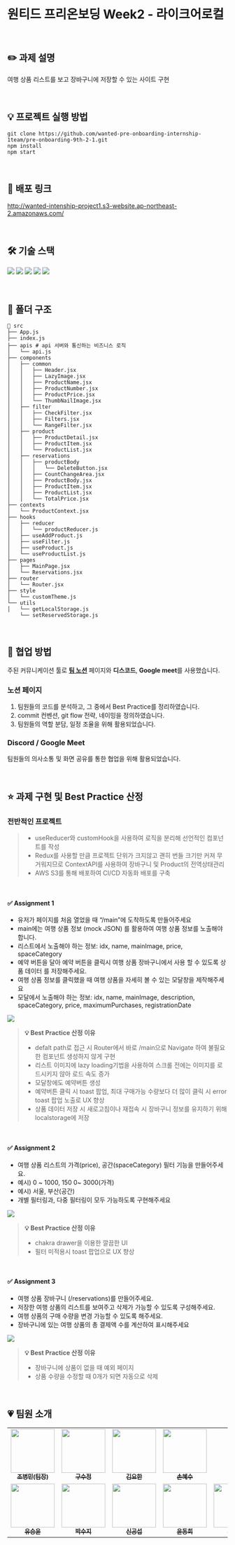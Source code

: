 # 원티드 프리온보딩 Week2 - 라이크어로컬

<br />

## ✏️ 과제 설명
여행 상품 리스트를 보고 장바구니에 저장할 수 있는 사이트 구현

<br />

## 💡 프로젝트 실행 방법

```
git clone https://github.com/wanted-pre-onboarding-internship-1team/pre-onboarding-9th-2-1.git
npm install
npm start
```

<br />

## 📌 배포 링크
http://wanted-intenship-project1.s3-website.ap-northeast-2.amazonaws.com/

<br />

## 🛠 기술 스택

<img src="https://img.shields.io/badge/JavaScript-F7DF1E?style=flat-square&logo=JavaScript&logoColor=white"/> <img src="https://img.shields.io/badge/React-61DAFB?style=flat-square&logo=React&logoColor=white"/> <img src="https://img.shields.io/badge/Chakra UI-319795?style=flat-square&logo=Chakra UI&logoColor=white"/> <img src="https://img.shields.io/badge/Axios-5A29E4?style=flat-square&logo=Axios&logoColor=white"/> <img src="https://img.shields.io/badge/React Router-CA4245?style=flat-square&logo=React Router&logoColor=white">

<br />

## 🎄 폴더 구조

```
📄 src
├── App.js
├── index.js
├── apis # api 서버와 통신하는 비즈니스 로직
│   └── api.js
├── components
│   ├── common
│   │   ├── Header.jsx
│   │   ├── LazyImage.jsx
│   │   ├── ProductName.jsx
│   │   ├── ProductNumber.jsx
│   │   ├── ProductPrice.jsx
│   │   └── ThumbNailImage.jsx
│   ├── filter
│   │   ├── CheckFilter.jsx
│   │   ├── Filters.jsx
│   │   └── RangeFilter.jsx
│   ├── product
│   │   ├── ProductDetail.jsx
│   │   ├── ProductItem.jsx
│   │   └── ProductList.jsx
│   ├── reservations
│   │   ├── productBody
│   │   │   └── DeleteButton.jsx
│   │   ├── CountChangeArea.jsx
│   │   ├── ProductBody.jsx
│   │   ├── ProductItem.jsx
│   │   ├── ProductList.jsx
│   │   └── TotalPrice.jsx
├── contexts
│   └── ProductContext.jsx
├── hooks
│   ├── reducer
│   │   └── productReducer.js
│   ├── useAddProduct.js
│   ├── useFilter.js
│   ├── useProduct.js
│   └── useProductList.js
├── pages
│   ├── MainPage.jsx
│   └── Reservations.jsx
├── router
│   └── Router.jsx
├── style
│   └── customTheme.js
└── utils
│   └── getLocalStorage.js
    └── setReservedStorage.js
```

<br />

## 👏 협업 방법

주된 커뮤니케이션 툴로 [**팀 노션**](https://www.notion.so/1-48d83304b94c42ad8352fcf6e7973b9f?pvs=4) 페이지와 **디스코드**, **Google meet**를 사용했습니다.

### **노션 페이지**

1. 팀원들의 코드를 분석하고, 그 중에서 Best Practice를 정리하였습니다.
2. commit 컨벤션, git flow 전략, 네이밍을 정의하였습니다.
3. 팀원들의 역할 분담, 일정 조율을 위해 활용되었습니다.

### **Discord / Google Meet**

팀원들의 의사소통 및 화면 공유를 통한 협업을 위해 활용되었습니다.

<br />

## ⭐️ 과제 구현 및 Best Practice 산정

### 전반적인 프로젝트
> - useReducer와 customHook을 사용하여 로직을 분리해 선언적인 컴포넌트를 작성
> - Redux를 사용할 만큼 프로젝트 단위가 크지않고 괜히 번들 크기만 커져 무거워지므로 ContextAPI를 사용하여 장바구니 및 Product의 전역상태관리
> - AWS S3를 통해 배포하여 CI/CD 자동화 배포를 구축

<br />

#### ✅ Assignment 1

- 유저가 페이지를 처음 열었을 때 “/main”에 도착하도록 만들어주세요
- main에는 여행 상품 정보 (mock JSON) 를 활용하여 여행 상품 정보를 노출해야합니다.
- 리스트에서 노출해야 하는 정보: idx, name, mainImage, price, spaceCategory
- 예약 버튼을 달아 예약 버튼을 클릭시 여행 상품 장바구니에서 사용 할 수 있도록 상품 데이터
를 저장해주세요.
- 여행 상품 정보를 클릭했을 때 여행 상품을 자세히 볼 수 있는 모달창을 제작해주세요
- 모달에서 노출해야 하는 정보: idx, name, mainImage, description, spaceCategory, price, maximumPurchases, registrationDate

![](https://user-images.githubusercontent.com/112826154/224315177-dec3135b-e27d-4da3-9368-d61663c237a2.gif)

>  **💡 Best Practice 산정 이유**
> - defalt path로 접근 시 Router에서 바로 /main으로 Navigate 하여 불필요한 컴포넌트 생성하지 않게 구현
> - 리스트 이미지에 lazy loading기법을 사용하여 스크롤 전에는 이미지를 로드시키지 않아 로드 속도 증가
> - 모달창에도 예약버튼 생성
> - 예약버튼 클릭 시 toast 팝업, 최대 구매가능 수량보다 더 많이 클릭 시 error toast 팝업 노출로 UX 향상
> - 상품 데이터 저장 시 새로고침이나 재접속 시 장바구니 정보를 유지하기 위해 localstorage에 저장

<br />
    
#### ✅ Assignment 2

- 여행 상품 리스트의 가격(price), 공간(spaceCategory) 필터 기능을 만들어주세요.
- 예시)  0 ~ 1000, 150 0~ 3000(가격)
- 예시) 서울, 부산(공간)
- 개별 필터링과, 다중 필터링이 모두 가능하도록 구현해주세요

![](https://user-images.githubusercontent.com/112826154/224315742-76c0fa2c-1eae-4b20-b72c-e6ad4971b4ea.gif
)
>  **💡 Best Practice 산정 이유**
> - chakra drawer을 이용한 깔끔한 UI
> - 필터 미적용시 toast 팝업으로 UX 향상

<br />

 #### ✅ Assignment 3

- 여행 상품 장바구니 (/reservations)를 만들어주세요.
- 저장한 여행 상품의 리스트를 보여주고 삭제가 가능할 수 있도록 구성해주세요.
- 여행 상품의 구매 수량을 변경 가능할 수 있도록 해주세요.
- 장바구니에 있는 여행 상품의 총 결제액 수를 계산하여 표시해주세요

![](https://user-images.githubusercontent.com/112826154/224316209-5e74e885-0b63-438d-b30b-e41a90fbd8a4.gif)

>  **💡 Best Practice 산정 이유**
> - 장바구니에 상품이 없을 때 예외 페이지
> - 상품 수량을 수정할 때 0개가 되면 자동으로 삭제

<br />


## 💗 팀원 소개

<table>
  <tbody>
    <tr>
      <td align="center"><a href="https://github.com/merrybmc"><img src="https://avatars.githubusercontent.com/u/65064563?v=4" width="100px;" alt=""/><br /><sub><b>조병민(팀장)</b></sub></a><br /></td>
      <td align="center"><a href="https://github.com/sujeong-dev"><img src="https://avatars.githubusercontent.com/u/112826154?v=4" width="100px;" alt=""/><br /><sub><b>구수정</b></sub></a><br /></td>
      <td align="center"><a href="https://github.com/rladygks329"><img src="https://avatars.githubusercontent.com/u/64533351?v=4" width="100px;" alt=""/><br /><sub><b>김요한</b></sub></a><br /></td>
      <td align="center"><a href="https://github.com/sduu"><img src="https://avatars.githubusercontent.com/u/46313348?v=4" width="100px;" alt=""/><br /><sub><b>손혜수</b></sub></a><br /></td>
     <tr/>
     <td align="center"><a href="https://github.com/SeungYn"><img src="https://avatars.githubusercontent.com/u/66045666?v=4" width="100px;" alt=""/><br /><sub><b>유승윤</b></sub></a><br /></td>
     <td align="center"><a href="https://github.com/lzns960"><img src="https://avatars.githubusercontent.com/u/78632299?v=4" width="100px;" alt=""/><br /><sub><b>박수지</b></sub></a><br /></td>
     <td align="center"><a href="https://github.com/gong25"><img src="https://avatars.githubusercontent.com/u/60168937?v=4" width="100px;" alt=""/><br /><sub><b>신공섭</b></sub></a><br /></td>
     <td align="center"><a href="https://github.com/dhsimpson"><img src="https://avatars.githubusercontent.com/u/12489026?v=4" width="100px;" alt=""/><br /><sub><b>윤동희</b></sub></a><br /></td>
     <td align="center"><a href="https://github.com/dobidugi"><img src="https://avatars.githubusercontent.com/u/21123166?v=4" width="100px;" alt=""/><br /><sub><b>이유태</b></sub></a><br /></td>
     <tr/>
     
  </tbody>
</table>

